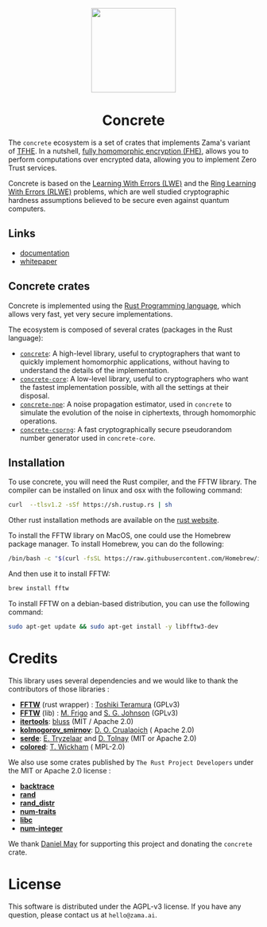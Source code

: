 <p align="center">
  <img width=170 height=170 src="logo.png">
  <h1 align="center">Concrete</h1>
</p>

The `concrete` ecosystem is a set of crates that implements Zama's variant of
[TFHE](https://eprint.iacr.org/2018/421.pdf). In a nutshell,
[fully homomorphic encryption (FHE)](https://en.wikipedia.org/wiki/Homomorphic_encryption), allows
you to perform computations over encrypted data, allowing you to implement Zero Trust services.

Concrete is based on the
[Learning With Errors (LWE)](https://cims.nyu.edu/~regev/papers/lwesurvey.pdf) and the
[Ring Learning With Errors (RLWE)](https://eprint.iacr.org/2012/230.pdf) problems, which are well
studied cryptographic hardness assumptions believed to be secure even against quantum computers.

## Links

- [documentation](https://concrete.zama.ai)
- [whitepaper](http://whitepaper.zama.ai)

## Concrete crates

Concrete is implemented using the [Rust Programming language](https://www.rust-lang.org/), which
allows very fast, yet very secure implementations.

The ecosystem is composed of several crates (packages in the Rust language):

+ [`concrete`](concrete): A high-level library, useful to cryptographers that want to quickly
  implement homomorphic applications, without having to understand the details of the
  implementation.
+ [`concrete-core`](concrete-core): A low-level library, useful to cryptographers who want the
  fastest implementation possible, with all the settings at their disposal.
+ [`concrete-npe`](concrete-npe): A noise propagation estimator, used in `concrete` to simulate the
  evolution of the noise in ciphertexts, through homomorphic operations.
+ [`concrete-csprng`](concrete-csprng): A fast cryptographically secure pseudorandom number
  generator used in `concrete-core`.

## Installation

To use concrete, you will need the Rust compiler, and the FFTW library. The compiler can be
installed on linux and osx with the following command:

```bash
curl  --tlsv1.2 -sSf https://sh.rustup.rs | sh
```

Other rust installation methods are available on the
[rust website](https://forge.rust-lang.org/infra/other-installation-methods.html).

To install the FFTW library on MacOS, one could use the Homebrew package manager. To install
Homebrew, you can do the following:

```bash
/bin/bash -c "$(curl -fsSL https://raw.githubusercontent.com/Homebrew/install/master/install.sh)"
```

And then use it to install FFTW:

```bash
brew install fftw
```

To install FFTW on a debian-based distribution, you can use the following command:

```bash
sudo apt-get update && sudo apt-get install -y libfftw3-dev
```

# Credits

This library uses several dependencies and we would like to thank the contributors of those
libraries :

- [**FFTW**](https://crates.io/crates/fftw) (rust
  wrapper) : [Toshiki Teramura](https://github.com/termoshtt) (GPLv3)
- [**FFTW**](http://www.fftw.org) (lib) : [M. Frigo](http://www.fftw.org/~athena/)
  and [S. G. Johnson](http://math.mit.edu/~stevenj/) (GPLv3)
- [**itertools**](https://crates.io/crates/itertools): [bluss](https://github.com/bluss) (MIT /
  Apache 2.0)
- [**kolmogorov_smirnov**](https://crates.io/crates/kolmogorov_smirnov): [D. O. Crualaoich](https://github.com/daithiocrualaoich) (
  Apache 2.0)
- [**serde**](https://crates.io/crates/serde): [E. Tryzelaar](https://github.com/erickt)
  and [D. Tolnay](https://github.com/dtolnay) (MIT or Apache 2.0)
- [**colored**](https://crates.io/crates/colored): [T. Wickham](https://github.com/mackwic) (
  MPL-2.0)

We also use some crates published by `The Rust Project Developers` under the MIT or Apache 2.0
license :

- [**backtrace**](https://crates.io/crates/backtrace)
- [**rand**](https://crates.io/crates/rand)
- [**rand_distr**](https://crates.io/crates/rand_distr)
- [**num-traits**](https://crates.io/crates/num-traits)
- [**libc**](https://crates.io/crates/libc)
- [**num-integer**](https://crates.io/crates/num-integer)

We thank [Daniel May](https://gitlab.com/danieljrmay) for supporting this project and donating the
`concrete` crate.

# License

This software is distributed under the AGPL-v3 license. If you have any question, please contact us
at `hello@zama.ai`.
